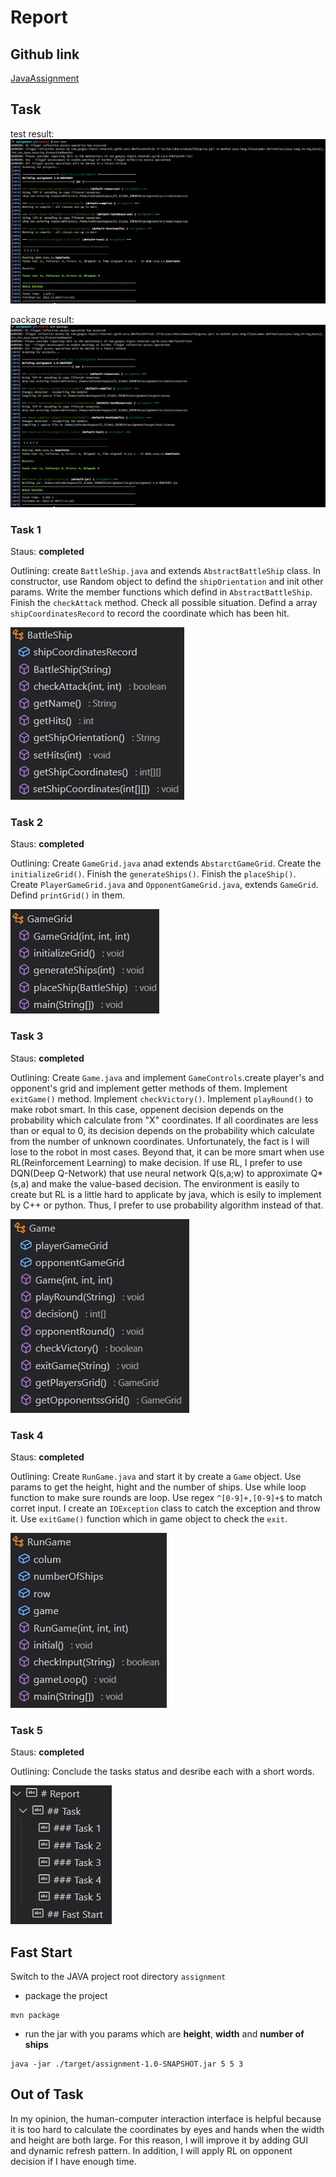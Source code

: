 # Report

## Github link

[JavaAssignment](https://github.com/FaterYU/JavaAssignment)

## Task

test result:
![test](img/test.jpg)

package result:
![package](img/package.jpg)

### Task 1

Staus: **completed**

Outlining: create `BattleShip.java` and extends `AbstractBattleShip` class. In constructor, use Random object to defind the `shipOrientation` and init other params. Write the member functions which defind in `AbstractBattleShip`. Finish the `checkAttack` method. Check all possible situation. Defind a array `shipCoordinatesRecord` to record the coordinate which has been hit.

![BattleShip](/img/BattleShip.jpg)

### Task 2

Staus: **completed**

Outlining: Create `GameGrid.java` anad extends `AbstarctGameGrid`. Create the `initializeGrid()`. Finish the `generateShips()`. Finish the `placeShip()`. Create `PlayerGameGrid.java` and `OpponentGameGrid.java`, extends `GameGrid`. Defind `printGrid()` in them.

![GameGrid](/img/GameGrid.jpg)

### Task 3

Staus: **completed**

Outlining: Create `Game.java` and implement `GameControls`.create player's and opponent's grid and implement getter methods of them. Implement `exitGame()` method. Implement `checkVictory()`. Implement `playRound()` to make robot smart. In this case, oppenent decision depends on the probability which calculate from "X" coordinates. If all coordinates are less than or equal to 0, its decision depends on the probability which calculate from the number of unknown coordinates. Unfortunately, the fact is I will lose to the robot in most cases. Beyond that, it can be more smart when use RL(Reinforcement Learning) to make decision. If use RL, I prefer to use DQN(Deep Q-Network) that use neural network Q(s,a;w) to approximate Q*(s,a) and make the value-based decision. The environment is easily to create but RL is a little hard to applicate by java, which is esily to implement by C++ or python. Thus, I prefer to use probability algorithm instead of that.

![Game](/img/Game.jpg)

### Task 4

Staus: **completed**

Outlining: Create `RunGame.java` and start it by create a `Game` object. Use params to get the height, hight and the number of ships. Use while loop function to make sure rounds are loop. Use regex `^[0-9]+,[0-9]+$` to match corret input. I create an `IOException` class to catch the exception and throw it. Use `exitGame()` function which in game object to check the `exit`.

![RunGame](/img/RunGame.jpg)

### Task 5

Staus: **completed**

Outlining: Conclude the tasks status and desribe each with a short words.

![Report](/img/Report.jpg)

## Fast Start

Switch to the JAVA project root directory `assignment`

- package the project

```shell
mvn package
```

- run the jar with you params which are **height**, **width** and **number of ships**

```shell
java -jar ./target/assignment-1.0-SNAPSHOT.jar 5 5 3
```

## Out of Task

In my opinion, the human-computer interaction interface is helpful because it is too hard to calculate the coordinates by eyes and hands when the width and height are both large. For this reason, I will improve it by adding GUI and dynamic refresh pattern. In addition, I will apply RL on opponent decision if I have enough time. 